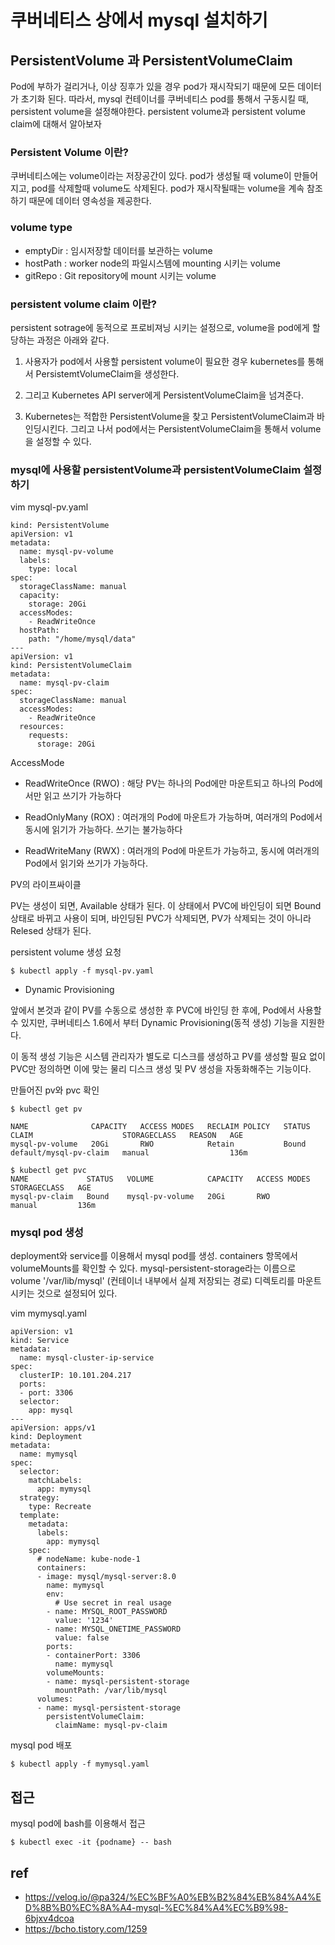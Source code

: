 

# 쿠버네티스 상에서 mysql 설치하기

## PersistentVolume 과 PersistentVolumeClaim

Pod에 부하가 걸리거나, 이상 징후가 있을 경우 pod가 재시작되기 때문에 모든 데이터가 초기화 된다. 따라서, mysql 컨테이너를 쿠버네티스 pod를 통해서 구동시킬 때, persistent volume을 설정해야한다. persistent volume과 persistent volume claim에 대해서 알아보자

### Persistent Volume 이란?

쿠버네티스에는 volume이라는 저장공간이 있다. pod가 생성될 때 volume이 만들어 지고, pod를 삭제할때 volume도 삭제된다.
pod가 재시작될때는 volume을 계속 참조하기 때문에 데이터 영속성을 제공한다.

### volume type

- emptyDir : 임시저장할 데이터를 보관하는 volume
- hostPath : worker node의 파일시스템에 mounting 시키는 volume
- gitRepo : Git repository에 mount 시키는 volume

### persistent volume claim 이란?

persistent sotrage에 동적으로 프로비져닝 시키는 설정으로, volume을 pod에게 할당하는 과정은 아래와 같다.

1. 사용자가 pod에서 사용할 persistent volume이 필요한 경우 kubernetes를 통해서 PersistemtVolumeClaim을 생성한다.

2. 그리고 Kubernetes API server에게 PersistentVolumeClaim을 넘겨준다.

3. Kubernetes는 적합한 PersistentVolume을 찾고 PersistentVolumeClaim과 바인딩시킨다.
그리고 나서 pod에서는 PersistentVolumeClaim을 통해서 volume을 설정할 수 있다.

### mysql에 사용할 persistentVolume과 persistentVolumeClaim 설정하기

vim mysql-pv.yaml

```
kind: PersistentVolume
apiVersion: v1
metadata:
  name: mysql-pv-volume
  labels:
    type: local
spec:
  storageClassName: manual
  capacity:
    storage: 20Gi
  accessModes:
    - ReadWriteOnce
  hostPath:
    path: "/home/mysql/data"
---
apiVersion: v1
kind: PersistentVolumeClaim
metadata:
  name: mysql-pv-claim
spec:
  storageClassName: manual
  accessModes:
    - ReadWriteOnce
  resources:
    requests:
      storage: 20Gi
```

AccessMode

- ReadWriteOnce (RWO)
: 해당 PV는 하나의 Pod에만 마운트되고 하나의 Pod에서만 읽고 쓰기가 가능하다

- ReadOnlyMany (ROX)
: 여러개의 Pod에 마운트가 가능하며, 여러개의 Pod에서 동시에 읽기가 가능하다. 쓰기는 불가능하다

- ReadWriteMany (RWX)
: 여러개의 Pod에 마운트가 가능하고, 동시에 여러개의 Pod에서 읽기와 쓰기가 가능하다.

PV의 라이프싸이클

PV는 생성이 되면, Available 상태가 된다. 이 상태에서 PVC에 바인딩이 되면 Bound 상태로 바뀌고 사용이 되며, 바인딩된 PVC가 삭제되면, PV가 삭제되는 것이 아니라 Relesed 상태가 된다.

persistent volume 생성 요청

```
$ kubectl apply -f mysql-pv.yaml
```

- Dynamic Provisioning

앞에서 본것과 같이 PV를 수동으로 생성한 후 PVC에 바인딩 한 후에, Pod에서 사용할 수 있지만, 쿠버네티스 1.6에서 부터 Dynamic Provisioning(동적 생성) 기능을 지원한다.

이 동적 생성 기능은 시스템 관리자가 별도로 디스크를 생성하고 PV를 생성할 필요 없이 PVC만 정의하면 이에 맞는 물리 디스크 생성 및 PV 생성을 자동화해주는 기능이다.

만들어진 pv와 pvc 확인

```
$ kubectl get pv

NAME              CAPACITY   ACCESS MODES   RECLAIM POLICY   STATUS   CLAIM                    STORAGECLASS   REASON   AGE
mysql-pv-volume   20Gi       RWO            Retain           Bound    default/mysql-pv-claim   manual                  136m

$ kubectl get pvc
NAME             STATUS   VOLUME            CAPACITY   ACCESS MODES   STORAGECLASS   AGE
mysql-pv-claim   Bound    mysql-pv-volume   20Gi       RWO            manual         136m
```


### mysql pod 생성

deployment와 service를 이용해서 mysql pod를 생성.
containers 항목에서 volumeMounts를 확인할 수 있다.
mysql-persistent-storage라는 이름으로 volume '/var/lib/mysql' (컨테이너 내부에서 실제 저장되는 경로) 디렉토리를 마운트 시키는 것으로 설정되어 있다.

vim mymysql.yaml
```
apiVersion: v1
kind: Service
metadata:
  name: mysql-cluster-ip-service
spec:
  clusterIP: 10.101.204.217
  ports:
  - port: 3306
  selector:
    app: mysql
---
apiVersion: apps/v1
kind: Deployment
metadata:
  name: mymysql
spec:
  selector:
    matchLabels:
      app: mymysql
  strategy:
    type: Recreate
  template:
    metadata:
      labels:
        app: mymysql
    spec:
      # nodeName: kube-node-1
      containers:
      - image: mysql/mysql-server:8.0
        name: mymysql
        env:
          # Use secret in real usage
        - name: MYSQL_ROOT_PASSWORD
          value: '1234'
        - name: MYSQL_ONETIME_PASSWORD
          value: false
        ports:
        - containerPort: 3306
          name: mymysql
        volumeMounts:
        - name: mysql-persistent-storage
          mountPath: /var/lib/mysql
      volumes:
      - name: mysql-persistent-storage
        persistentVolumeClaim:
          claimName: mysql-pv-claim
```

mysql pod 배포

```
$ kubectl apply -f mymysql.yaml
```

## 접근

mysql pod에 bash를 이용해서 접근

```
$ kubectl exec -it {podname} -- bash
```



## ref
- https://velog.io/@pa324/%EC%BF%A0%EB%B2%84%EB%84%A4%ED%8B%B0%EC%8A%A4-mysql-%EC%84%A4%EC%B9%98-6bjxv4dcoa
- https://bcho.tistory.com/1259
